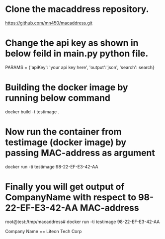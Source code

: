 # Clone the macaddress repository.

https://github.com/mn450/macaddress.git

# Change the api key as shown in below feild in main.py python file.

PARAMS = {'apiKey': 'your api key here', 'output':'json', 'search': search}

# Building the docker image by running below command

docker build -t testimage .

# Now run the container from testimage (docker image) by passing MAC-address as argument

docker run -ti testimage 98-22-EF-E3-42-AA

# Finally you will get output of CompanyName with respect to 98-22-EF-E3-42-AA MAC-address

root@test:/tmp/macaddress# docker run -ti testimage 98-22-EF-E3-42-AA

Company Name == Liteon Tech Corp

